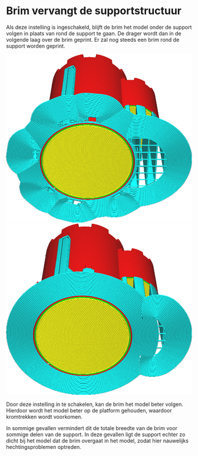 Brim vervangt de supportstructuur
====
Als deze instelling is ingeschakeld, blijft de brim het model onder de support volgen in plaats van rond de support te gaan. De drager wordt dan in de volgende laag over de brim geprint. Er zal nog steeds een brim rond de support worden geprint.

<!--screenshot {
"image_path": "brim_replaces_support_disabled.png",
"modellen": [{"script": "kasteel.scad"}],
"camerapositie": [0, 100, -136],
"instellingen": {
    "adhesion_type": "brim",
    "support_enable": waar,
    "brim_replaces_support": false
},
"kleuren": 64
}-->
<!--screenshot {
"image_path": "brim_replaces_support_enabled.png",
"modellen": [{"script": "kasteel.scad"}],
"camerapositie": [0, 100, -136],
"instellingen": {
    "adhesion_type": "brim",
    "support_enable": waar,
    "brim_replaces_support": true
},
"kleuren": 64
}-->
![Uitgeschakeld, de brim gaat om de support](../../../articles/images/brim_replaces_support_disabled.png)
![Ingeschakeld, de brim loopt onder de support](../../../articles/images/brim_replaces_support_enabled.png)

Door deze instelling in te schakelen, kan de brim het model beter volgen. Hierdoor wordt het model beter op de platform gehouden, waardoor kromtrekken wordt voorkomen.

In sommige gevallen vermindert dit de totale breedte van de brim voor sommige delen van de support. In deze gevallen ligt de support echter zo dicht bij het model dat de brim overgaat in het model, zodat hier nauwelijks hechtingsproblemen optreden.